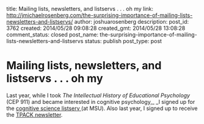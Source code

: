 title: Mailing lists, newsletters, and listservs . . . oh my
link: http://jmichaelrosenberg.com/the-surprising-importance-of-mailing-lists-newsletters-and-listservs/
author: joshuarosenberg
description: 
post_id: 3762
created: 2014/05/28 09:08:28
created_gmt: 2014/05/28 13:08:28
comment_status: closed
post_name: the-surprising-importance-of-mailing-lists-newsletters-and-listservs
status: publish
post_type: post

# Mailing lists, newsletters, and listservs . . . oh my

Last year, while I took _The Intellectual History of Educational Psychology_ (CEP 911) and became interested in cognitive psychology,_ _I signed up for the [cognitive science listserv ](http://www.cogsci.msu.edu/contact.html)(at MSU). Also last year, I signed up to receive the [TPACK newsletter](http://www.matt-koehler.com/tpack/tpack-newsletters/).